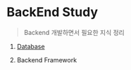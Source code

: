 # BackEnd Study

> Backend 개발하면서 필요한 지식 정리





1. [Database](./database/database.md)

2. Backend Framework